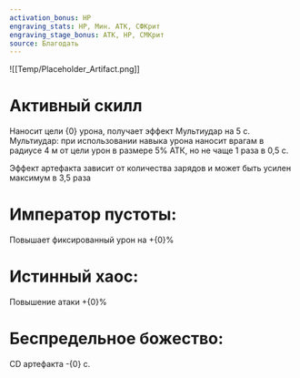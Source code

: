 ```yaml
---
activation_bonus: HP
engraving_stats: HP, Мин. АТК, СФКрит
engraving_stage_bonus: АТК, HP, СМКрит
source: Благодать
---
```

![[Temp/Placeholder_Artifact.png]]
# Активный скилл
Наносит цели {0} урона, получает эффект Мультиудар на 5 с.
Мультиудар: при использовании навыка урона наносит врагам в радиусе 4 м от цели урон в размере 5% АТК, но не чаще 1 раза в 0,5 с.

Эффект артефакта зависит от количества зарядов и может быть усилен максимум в 3,5 раза

# Император пустоты: 
Повышает фиксированный урон на +{0}%
# Истинный хаос: 
Повышение атаки +{0}%
# Беспредельное божество: 
CD артефакта -{0} с.
